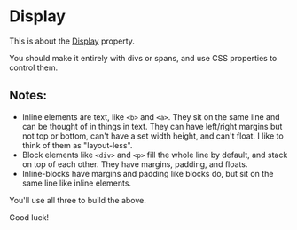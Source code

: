 # Display

This is about the [Display](https://developer.mozilla.org/en-US/docs/Web/CSS/display) property.

You should make it entirely with divs or spans, and use CSS
properties to control them.


## Notes:

* Inline elements are text, like `<b>` and `<a>`. They sit on the same line and can be thought of in things in text. They can have left/right margins but not top or bottom, can't have a set width height, and can't float. I like to think of them as "layout-less".
* Block elements like `<div>` and `<p>` fill the whole line by default, and stack on top of each other. They have margins, padding, and floats.
* Inline-blocks have margins and padding like blocks do, but sit on the same line like inline elements.

You'll use all three to build the above.

Good luck!
